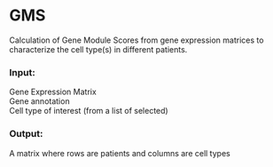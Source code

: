 # GMS
Calculation of Gene Module Scores from gene expression matrices to characterize the cell type(s) in different patients.

### Input:  
Gene Expression Matrix  
Gene annotation  
Cell type of interest (from a list of selected)  


### Output:  
A matrix where rows are patients and columns are cell types




